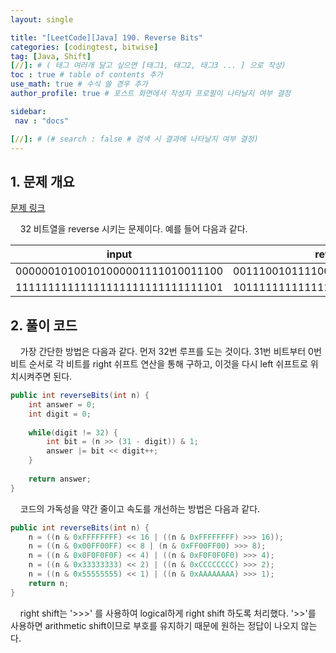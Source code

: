 ```yaml
---
layout: single

title: "[LeetCode][Java] 190. Reverse Bits"
categories: [codingtest, bitwise]
tag: [Java, Shift]
[//]: # ( 태그 여러개 달고 싶으면 [태그1, 태그2, 태그3 ... ] 으로 작성)
toc : true # table of contents 추가
use_math: true # 수식 쓸 경우 추가
author_profile: true # 포스트 화면에서 작성자 프로필이 나타날지 여부 결정

sidebar:
 nav : "docs"

[//]: # (# search : false # 검색 시 결과에 나타날지 여부 결정)
---
```


## 1. 문제 개요

[문제 링크](https://leetcode.com/problems/reverse-bits/) <br/>

&nbsp; &nbsp; 32 비트열을 reverse 시키는 문제이다. 예를 들어 다음과 같다.

|input|reversed|
|:---:|:---:|
|00000010100101000001111010011100|  00111001011110000010100101000000|
|11111111111111111111111111111101|10111111111111111111111111111111|

## 2. 풀이 코드

&nbsp; &nbsp; 가장 간단한 방법은 다음과 같다. 먼저 32번 루프를 도는 것이다. 31번 비트부터 0번 비트 순서로 각 비트를 right 쉬프트 연산을 통해 구하고, 이것을 다시 left 쉬프트로 위치시켜주면 된다.

```java
public int reverseBits(int n) {
    int answer = 0;
    int digit = 0;
        
    while(digit != 32) {
        int bit = (n >> (31 - digit)) & 1;
        answer |= bit << digit++;
    }
        
    return answer;
}
```

&nbsp; &nbsp; 코드의 가독성을 약간 줄이고 속도를 개선하는 방법은 다음과 같다.

```java
public int reverseBits(int n) {
    n = ((n & 0xFFFFFFFF) << 16 | ((n & 0xFFFFFFFF) >>> 16));       
    n = ((n & 0x00FF00FF) << 8 | (n & 0xFF00FF00) >>> 8);   
    n = ((n & 0x0F0F0F0F) << 4) | ((n & 0xF0F0F0F0) >>> 4);
    n = ((n & 0x33333333) << 2) | ((n & 0xCCCCCCCC) >>> 2);   
    n = ((n & 0x55555555) << 1) | ((n & 0xAAAAAAAA) >>> 1);   
    return n;
}
```

&nbsp; &nbsp; right shift는 '>>>' 를 사용하여 logical하게 right shift 하도록 처리했다. '>>'를 사용하면 arithmetic shift이므로 부호를 유지하기 때문에 원하는 정답이 나오지 않는다.  